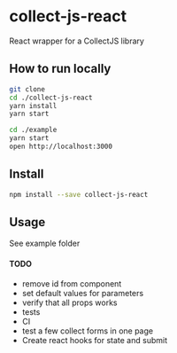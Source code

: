 # collect-js-react
React wrapper for a CollectJS library

## How to run locally 
```bash
git clone
cd ./collect-js-react
yarn install
yarn start

cd ./example
yarn start
open http://localhost:3000
```

## Install

```bash
npm install --save collect-js-react
```

## Usage
See example folder 

#### TODO
- remove id from component
- set default values for parameters
- verify that all props works
- tests
- CI 
- test a few collect forms in one page
- Create react hooks for state and submit
